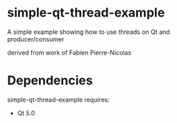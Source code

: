 simple-qt-thread-example
=============

A simple example showing how to use threads on Qt and producer/consumer

derived from work of Fabien Pierre-Nicolas

# Dependencies

simple-qt-thread-example requires:

* Qt 5.0 


